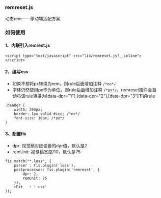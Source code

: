 ### remreset.js
动态rem——移动端适配方案

### 如何使用
#### 1、内联引入remrest.js

```
<script type="text/javascript" src="lib/remreset.js?__inline"></script>
```

#### 2、编写css

* 如果不想将px转换为rem，则rule后面增加注释 `/*no*/`
* 字体仍然使用px作为单位，则rule后面增加注释 `/*px*/`。remreset插件会自动将该rule转换为[data-dpr="1"],[data-dpr="2"],[data-dpr="3"]下的rule


```
.header {
	width: 200px;
	border: 1px solid #ccc; /*no*/
	font-size: 18px; /*px*/
}
```

#### 3、配置fis

* dpr: 视觉稿对应设备的dpr值，默认是2
* remUnit: 视觉稿宽度/10，默认是75

```
fis.match("*.less", {
    parser : fis.plugin('less'),
    postprocessor: fis.plugin('remreset', {
    	dpr: 2,
    	remUnit: 75
    }),
    rExt   : '.css'
});
```